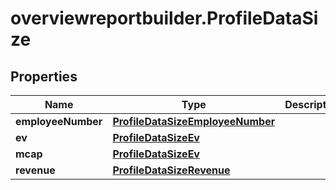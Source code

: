 # overviewreportbuilder.ProfileDataSize

## Properties

Name | Type | Description | Notes
------------ | ------------- | ------------- | -------------
**employeeNumber** | [**ProfileDataSizeEmployeeNumber**](ProfileDataSizeEmployeeNumber.md) |  | 
**ev** | [**ProfileDataSizeEv**](ProfileDataSizeEv.md) |  | 
**mcap** | [**ProfileDataSizeEv**](ProfileDataSizeEv.md) |  | 
**revenue** | [**ProfileDataSizeRevenue**](ProfileDataSizeRevenue.md) |  | 


